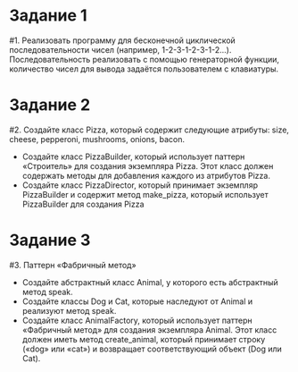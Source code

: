 # Задание 1
#1. Реализовать программу для бесконечной циклической
последовательности чисел (например, 1-2-3-1-2-3-1-2...).
Последовательность реализовать с помощью генераторной
функции, количество чисел для вывода задаётся
пользователем с клавиатуры.
# Задание 2
#2. Создайте класс Pizza, который содержит следующие
атрибуты: size, cheese, pepperoni, mushrooms, onions,
bacon.
- Создайте класс PizzaBuilder, который использует паттерн
«Строитель» для создания экземпляра Pizza. Этот класс
должен содержать методы для добавления каждого из
атрибутов Pizza.
- Создайте класс PizzaDirector, который принимает
экземпляр PizzaBuilder и содержит метод make_pizza,
который использует PizzaBuilder для создания Pizza
# Задание 3
#3. Паттерн «Фабричный метод»
- Создайте абстрактный класс Animal, у которого есть
абстрактный метод speak.
- Создайте классы Dog и Cat, которые наследуют от Animal
и реализуют метод speak.
- Создайте класс AnimalFactory, который использует
паттерн «Фабричный метод» для создания экземпляра
Animal. Этот класс должен иметь метод create_animal,
который принимает строку («dog» или «cat») и возвращает
соответствующий объект (Dog или Cat).